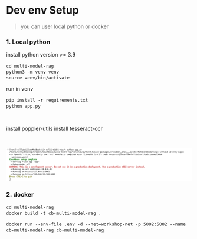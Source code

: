 # Dev env Setup

>you can user local python or docker

### 1. Local python

install python version >= 3.9


```
cd multi-model-rag
python3 -m venv venv
source venv/bin/activate
```

run in venv
```
pip install -r requirements.txt
python app.py
```

<br>

install poppler-utils
install tesseract-ocr

<br>

![app.png](/static/images/app.png)

### 2. docker

```
cd multi-model-rag
docker build -t cb-multi-model-rag .
```

```
docker run --env-file .env -d --net=workshop-net -p 5002:5002 --name cb-multi-model-rag cb-multi-model-rag
```
